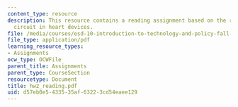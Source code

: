 ```yaml
---
content_type: resource
description: This resource contains a reading assignment based on the report of short
  circuit in heart devices.
file: /media/courses/esd-10-introduction-to-technology-and-policy-fall-2006/d57eb0e5433535af63223cd54eaee129_hw2_reading.pdf
file_type: application/pdf
learning_resource_types:
- Assignments
ocw_type: OCWFile
parent_title: Assignments
parent_type: CourseSection
resourcetype: Document
title: hw2_reading.pdf
uid: d57eb0e5-4335-35af-6322-3cd54eaee129
---
```

